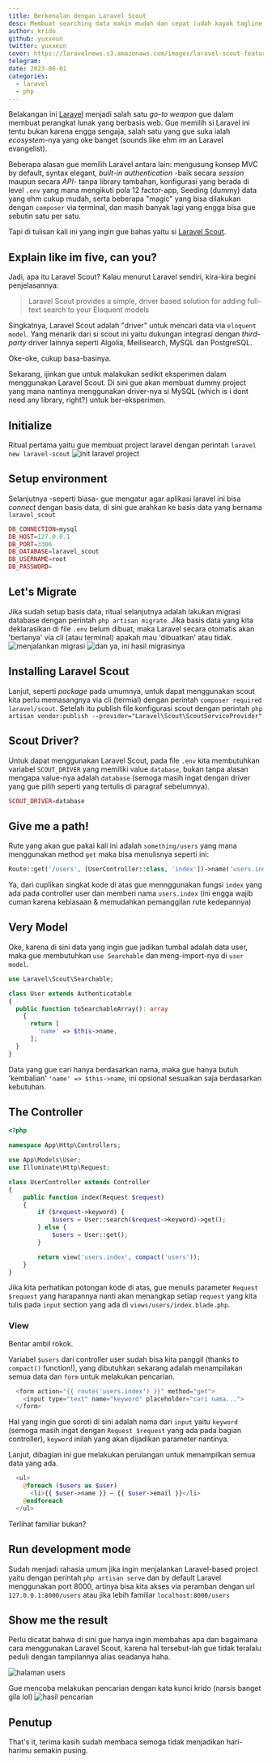 ```yaml
---
title: Berkenalan dengan Laravel Scout
desc: Membuat searching data makin mudah dan cepat (udah kayak tagline isp ga tuh)
author: krido
github: yuxxeun
twitter: yuxxeun
cover: https://laravelnews.s3.amazonaws.com/images/laravel-scout-featured.png?w=1366&h=698.52272727273&q=90&auto=format&fit=crop
telegram:
date: 2023-06-01
categories:
  - laravel
  - php
---
```


Belakangan ini [Laravel](https://laravel.com) menjadi salah satu _go-to weapon_ gue dalam membuat perangkat lunak yang berbasis web. Gue memilih si Laravel ini tentu bukan karena engga sengaja, salah satu yang gue suka ialah _ecosystem_-nya yang oke banget (sounds like ehm im an Laravel evangelist).

Beberapa alasan gue memilih Laravel antara lain: mengusung konsep MVC by default, syntax elegant, _built-in authentication_ -baik secara _session_ maupun secara _API_- tanpa library tambahan, konfigurasi yang berada di level `.env` yang mana mengikuti pola 12 factor-app, Seeding (dummy) data yang ehm cukup mudah, serta beberapa "magic" yang bisa dilakukan dengan `composer` via terminal, dan masih banyak lagi yang engga bisa gue sebutin satu per satu.

Tapi di tulisan kali ini yang ingin gue bahas yaitu si [Laravel Scout](https://laravel.com/docs/10.x/scout).

## Explain like im five, can you?

Jadi, apa itu Laravel Scout?
Kalau menurut Laravel sendiri, kira-kira begini penjelasannya:

> Laravel Scout provides a simple, driver based solution for adding full-text search to your Eloquent models

Singkatnya, Laravel Scout adalah "driver" untuk mencari data via `eloquent model`. Yang menarik dari si scout ini yaitu dukungan integrasi dengan _third-party_ driver lainnya seperti Algolia, Meilisearch, MySQL dan PostgreSQL.

Oke-oke, cukup basa-basinya.

Sekarang, ijinkan gue untuk malakukan sedikit eksperimen dalam menggunakan Laravel Scout. Di sini gue akan membuat dummy project yang mana nantinya menggunakan driver-nya si MySQL (which is i dont need any library, right?) untuk ber-eksperimen.

## Initialize

Ritual pertama yaitu gue membuat project laravel dengan perintah `laravel new laravel-scout`
![init laravel project](/image/berkenalan-dengan-laravel-scout/init-laravel-project.png)

## Setup environment

Selanjutnya -seperti biasa- gue mengatur agar aplikasi laravel ini bisa _connect_ dengan basis data, di sini gue arahkan ke basis data yang bernama `laravel_scout`

```php
DB_CONNECTION=mysql
DB_HOST=127.0.0.1
DB_PORT=3306
DB_DATABASE=laravel_scout
DB_USERNAME=root
DB_PASSWORD=
```

## Let's Migrate

Jika sudah setup basis data, ritual selanjutnya adalah lakukan migrasi database dengan perintah `php artisan migrate`.
Jika basis data yang kita deklarasikan di file `.env` belum dibuat, maka Laravel secara otomatis akan 'bertanya' via cli (atau terminal) apakah mau 'dibuatkan' atau tidak.
![menjalankan migrasi](/image/berkenalan-dengan-laravel-scout/migrate-table.png)
![dan ya, ini hasil migrasinya](/image/berkenalan-dengan-laravel-scout/hasil-migrasi.png)

## Installing Laravel Scout

Lanjut, seperti _package_ pada umumnya, untuk dapat menggunakan scout kita perlu memasangnya via cli (termial) dengan perintah `composer required laravel/scout`. Setelah itu publish file konfigurasi scout dengan perintah `php artisan vendor:publish --provider="Laravel\Scout\ScoutServiceProvider"`

## Scout Driver?

Untuk dapat menggunakan Laravel Scout, pada file `.env` kita membutuhkan variabel `SCOUT_DRIVER` yang memiliki value `database`, bukan tanpa alasan mengapa value-nya adalah `database` (semoga masih ingat dengan driver yang gue pilih seperti yang tertulis di paragraf sebelumnya).

```php
SCOUT_DRIVER=database
```

## Give me a path!

Rute yang akan gue pakai kali ini adalah `something/users` yang mana menggunakan method `get` maka bisa menulisnya seperti ini:

```php
Route::get('/users', [UserController::class, 'index'])->name('users.index');
```

Ya, dari cuplikan singkat kode di atas gue mennggunakan fungsi `index` yang ada pada controller user dan memberi nama `users.index` (ini engga wajib cuman karena kebiasaan & memudahkan pemanggilan rute kedepannya)

## Very Model

Oke, karena di sini data yang ingin gue jadikan tumbal adalah data user, maka gue membutuhkan `use Searchable` dan meng-import-nya di `user model`.

```php
use Laravel\Scout\Searchable;

class User extends Authenticatable
{
  public function toSearchableArray(): array
    {
      return [
        'name' => $this->name,
      ];
  }
}
```

Data yang gue cari hanya berdasarkan nama, maka gue hanya butuh 'kembalian' `'name' => $this->name`, ini opsional sesuaikan saja berdasarkan kebutuhan.

## The Controller

```php
<?php

namespace App\Http\Controllers;

use App\Models\User;
use Illuminate\Http\Request;

class UserController extends Controller
{
    public function index(Request $request)
    {
        if ($request->keyword) {
            $users = User::search($request->keyword)->get();
        } else {
            $users = User::get();
        }

        return view('users.index', compact('users'));
    }
}
```

Jika kita perhatikan potongan kode di atas, gue menulis parameter `Request $request` yang harapannya nanti akan menangkap setiap `request` yang kita tulis pada `input` section yang ada di `views/users/index.blade.php`.

### View

Bentar ambil rokok.

Variabel `$users` dari controller user sudah bisa kita panggil (thanks to `compact()` function!), yang dibutuhkan sekarang adalah menampilakan semua data dan `form` untuk melakukan pencarian.

```php
  <form action="{{ route('users.index') }}" method="get">
    <input type="text" name="keyword" placeholder="cari nama...">
  </form>
```

Hal yang ingin gue soroti di sini adalah nama dari `input` yaitu `keyword` (semoga masih ingat dengan `Request $request` yang ada pada bagian controller), `keyword` inilah yang akan dijadikan parameter nantinya.

Lanjut, dibagian ini gue melakukan perulangan untuk menampilkan semua data yang ada.

```php
  <ul>
    @foreach ($users as $user)
      <li>{{ $user->name }} — {{ $user->email }}</li>
    @endforeach
  </ul>
```

Terlihat familiar bukan?

## Run development mode

Sudah menjadi rahasia umum jika ingin menjalankan Laravel-based project yaitu dengan perintah `php artisan serve` dan by default Laravel menggunakan port 8000, artinya bisa kita akses via peramban dengan url `127.0.0.1:8000/users` atau jika lebih familiar `localhost:8000/users`

## Show me the result

Perlu dicatat bahwa di sini gue hanya ingin membahas apa dan bagaimana cara menggunakan Laravel Scout, karena hal tersebut-lah gue tidak teralalu peduli dengan tampilannya alias seadanya haha.

![halaman users](/image/berkenalan-dengan-laravel-scout/users-index.png)

Gue mencoba melakukan pencarian dengan kata kunci krido (narsis banget gila lol)
![hasil pencarian](/image/berkenalan-dengan-laravel-scout/hasil-pencarian.png)

## Penutup

That's it, terima kasih sudah membaca semoga tidak menjadikan hari-harimu semakin pusing.
